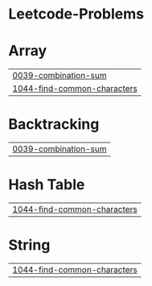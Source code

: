 # Leetcode-Problems


# Array
|  |
| ------- |
| [0039-combination-sum](https://github.com/arshbhatia8/Leetcode-Problems/tree/master/0039-combination-sum) |
| [1044-find-common-characters](https://github.com/arshbhatia8/Leetcode-Problems/tree/master/1044-find-common-characters) |
# Backtracking
|  |
| ------- |
| [0039-combination-sum](https://github.com/arshbhatia8/Leetcode-Problems/tree/master/0039-combination-sum) |
# Hash Table
|  |
| ------- |
| [1044-find-common-characters](https://github.com/arshbhatia8/Leetcode-Problems/tree/master/1044-find-common-characters) |
# String
|  |
| ------- |
| [1044-find-common-characters](https://github.com/arshbhatia8/Leetcode-Problems/tree/master/1044-find-common-characters) |